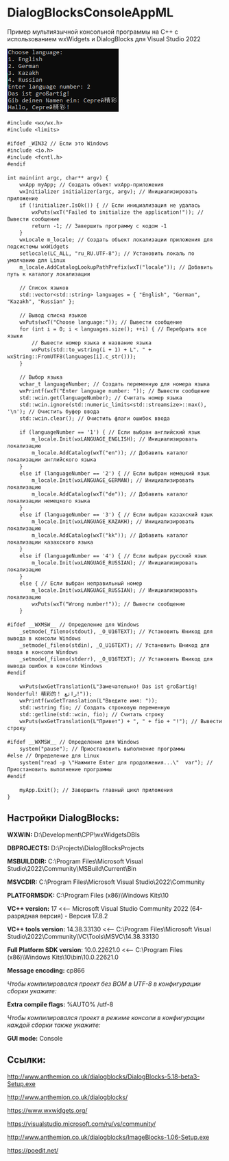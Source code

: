 # DialogBlocksConsoleAppML
Пример мультиязычной консольной программы на C++ с использованием wxWidgets и DialogBlocks для Visual Studio 2022

![srcreenshot](screenshot.png)

```
#include <wx/wx.h>
#include <limits> 

#ifdef _WIN32 // Если это Windows
#include <io.h>
#include <fcntl.h>
#endif 

int main(int argc, char** argv) {
	wxApp myApp; // Создать объект wxApp-приложения
	wxInitializer initializer(argc, argv); // Инициализировать приложение
	if (!initializer.IsOk()) { // Если инициализация не удалась
		wxPuts(wxT("Failed to initialize the application!")); // Вывести сообщение
		return -1; // Завершить программу с кодом -1
	}
	wxLocale m_locale; // Создать объект локализации приложения для подсистемы wxWidgets
	setlocale(LC_ALL, "ru_RU.UTF-8"); // Установить локаль по умолчанию для Linux
	m_locale.AddCatalogLookupPathPrefix(wxT("locale")); // Добавить путь к каталогу локализации

	// Список языков
	std::vector<std::string> languages = { "English", "German", "Kazakh", "Russian" };

	// Вывод списка языков
	wxPuts(wxT("Choose language:")); // Вывести сообщение
	for (int i = 0; i < languages.size(); ++i) { // Перебрать все языки
		// Вывести номер языка и название языка
		wxPuts(std::to_wstring(i + 1) + L". " + wxString::FromUTF8(languages[i].c_str()));
	}

	// Выбор языка
	wchar_t languageNumber; // Создать переменную для номера языка
	wxPrintf(wxT("Enter language number: ")); // Вывести сообщение
	std::wcin.get(languageNumber); // Считать номер языка
	std::wcin.ignore(std::numeric_limits<std::streamsize>::max(), '\n'); // Очистить буфер ввода
	std::wcin.clear(); // Очистить флаги ошибок ввода

	if (languageNumber == '1') { // Если выбран английский язык
		m_locale.Init(wxLANGUAGE_ENGLISH); // Инициализировать локализацию
		m_locale.AddCatalog(wxT("en")); // Добавить каталог локализации английского языка
	}
	else if (languageNumber == '2') { // Если выбран немецкий язык
		m_locale.Init(wxLANGUAGE_GERMAN); // Инициализировать локализацию
		m_locale.AddCatalog(wxT("de")); // Добавить каталог локализации немецкого языка
	}
	else if (languageNumber == '3') { // Если выбран казахский язык
		m_locale.Init(wxLANGUAGE_KAZAKH); // Инициализировать локализацию
		m_locale.AddCatalog(wxT("kk")); // Добавить каталог локализации казахского языка
	}
	else if (languageNumber == '4') { // Если выбран русский язык
		m_locale.Init(wxLANGUAGE_RUSSIAN); // Инициализировать локализацию
	}
	else { // Если выбран неправильный номер
		m_locale.Init(wxLANGUAGE_RUSSIAN); // Инициализировать локализацию
		wxPuts(wxT("Wrong number!")); // Вывести сообщение
	}

#ifdef __WXMSW__ // Определение для Windows
	_setmode(_fileno(stdout), _O_U16TEXT); // Установить Юникод для вывода в консоли Windows
	_setmode(_fileno(stdin), _O_U16TEXT); // Установить Юникод для ввода в консоли Windows
	_setmode(_fileno(stderr), _O_U16TEXT); // Установить Юникод для вывода ошибок в консоли Windows
#endif

	wxPuts(wxGetTranslation(L"Замечательно! Das ist großartig! Wonderful! 精彩的！ رائع!"));
	wxPrintf(wxGetTranslation(L"Введите имя: "));
	std::wstring fio; // Создать строковую переменную
	std::getline(std::wcin, fio); // Считать строку
	wxPuts(wxGetTranslation(L"Привет") + ", " + fio + "!"); // Вывести строку

#ifdef __WXMSW__ // Определение для Windows
	system("pause"); // Приостановить выполнение программы
#else // Определение для Linux
	system("read -p \"Нажмите Enter для продолжения...\"  var"); // Приостановить выполнение программы
#endif

	myApp.Exit(); // Завершить главный цикл приложения
}
```

## Настройки DialogBlocks:

**WXWIN:** D:\Development\CPP\wxWidgetsDBls

**DBPROJECTS:** D:\Projects\DialogBlocksProjects

**MSBUILDDIR:** C:\Program Files\Microsoft Visual Studio\2022\Community\MSBuild\Current\Bin

**MSVCDIR:** C:\Program Files\Microsoft Visual Studio\2022\Community

**PLATFORMSDK:** C:\Program Files (x86)\Windows Kits\10

**VC++ version:** 17 <<-- Microsoft Visual Studio Community 2022 (64-разрядная версия) - Версия 17.8.2

**VC++ tools version:** 14.38.33130 <<-- C:\Program Files\Microsoft Visual Studio\2022\Community\VC\Tools\MSVC\14.38.33130

**Full Platform SDK version**: 10.0.22621.0 <<-- C:\Program Files (x86)\Windows Kits\10\bin\10.0.22621.0

**Message encoding:** cp866

*Чтобы компилировался проект без BOM в UTF-8 в конфигурации сборки укажите:*

**Extra compile flags:** %AUTO% /utf-8

*Чтобы компилировался проект в режиме консоли в конфигурации каждой сборки также укажите:*

**GUI mode:** Console

## Ссылки:

http://www.anthemion.co.uk/dialogblocks/DialogBlocks-5.18-beta3-Setup.exe

http://www.anthemion.co.uk/dialogblocks/

https://www.wxwidgets.org/

https://visualstudio.microsoft.com/ru/vs/community/

http://www.anthemion.co.uk/dialogblocks/ImageBlocks-1.06-Setup.exe

https://poedit.net/

